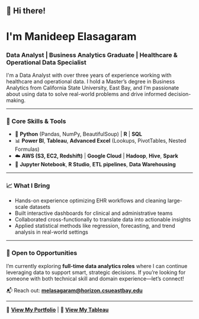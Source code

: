 ## 👋 Hi there!

# I'm Manideep Elasagaram  
### Data Analyst | Business Analytics Graduate | Healthcare & Operational Data Specialist

I'm a Data Analyst with over three years of experience working with healthcare and operational data. I hold a Master’s degree in Business Analytics from California State University, East Bay, and I’m passionate about using data to solve real-world problems and drive informed decision-making.

---

### 🧠 Core Skills & Tools

- 🐍 **Python** (Pandas, NumPy, BeautifulSoup) | **R** | **SQL**
- 📊 **Power BI**, **Tableau**, **Advanced Excel** (Lookups, PivotTables, Nested Formulas)
- ☁️ **AWS (S3, EC2, Redshift)** | **Google Cloud** | **Hadoop**, **Hive**, **Spark**
- 🧰 **Jupyter Notebook**, **R Studio**, **ETL pipelines**, **Data Warehousing**

---

### 📈 What I Bring

- Hands-on experience optimizing EHR workflows and cleaning large-scale datasets  
- Built interactive dashboards for clinical and administrative teams  
- Collaborated cross-functionally to translate data into actionable insights  
- Applied statistical methods like regression, forecasting, and trend analysis in real-world settings

---

### 🚀 Open to Opportunities

I’m currently exploring **full-time data analytics roles** where I can continue leveraging data to support smart, strategic decisions. If you’re looking for someone with both technical skill and domain experience—let’s connect!

📬 Reach out: **melasagaram@horizon.csueastbay.edu**

---

🔗 **[View My Portfolio]([https://yourportfolio.link](https://manideepelasagaram.github.io/))** | 🔗 **[View My Tableau](https://public.tableau.com/app/profile/manideep.elasagaram/vizzes)**  

